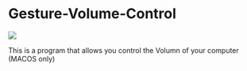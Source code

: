 # Gesture-Volume-Control



![](g-volume.gif)


This is a program that allows you control the Volumn of your computer (MACOS only)

